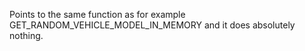 Points to the same function as for example GET_RANDOM_VEHICLE_MODEL_IN_MEMORY and it does absolutely nothing.